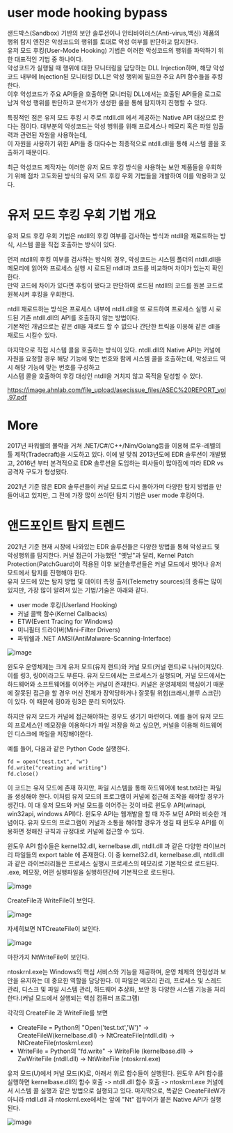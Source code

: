 # user mode hooking bypass

샌드박스(Sandbox) 기반의 보안 솔루션이나 안티바이러스(Anti-virus,백신) 제품의 행위 탐지 엔진은 악성코드의 행위를 토대로 악성 여부를 판단하고 탐지한다.<br>
유저 모드 후킹(User-Mode Hooking) 기법은 이러한 악성코드의 행위를 파악하기 위한 대표적인 기법 중 하나이다.<br>
악성코드가 실행될 때 행위에 대한 모니터링을 담당하는 DLL Injection하며, 해당 악성코드 내부에 Injection된 모니터링 DLL은 악성 행위에 필요한 주요 API 함수들을 후킹한다.<br>
이후 악성코드가 주요 API들을 호출하면 모니터링 DLL에서는 호출된 API들을 로그로 남겨 악성 행위를 판단하고 분석가가 생성한 룰을 통해 탐지까지 진행할 수 있다.<br>

특징적인 점은 유저 모드 후킹 시 주로 ntdll.dll 에서 제공하는 Native API 대상으로 한다는 점이다. 대부분의 악성코드는 악성 행위를 위해 프로세스나 메모리 혹은 파일 입출력과 관련된 자원을 사용하는데,<br>
이 자원을 사용하기 위한 API들 중 대다수는 최종적으로 ntdll.dll을 통해 시스템 콜을 호출하기 때문이다.<br>

최근 악성코드 제작자는 이러한 유저 모드 후킹 방식을 사용하는 보안 제품들을 우회하기 위해 점차 고도화된 방식의 유저 모드 후킹 우회 기법들을 개발하여 이를 악용하고 있다.<br>

# 유저 모드 후킹 우회 기법 개요

유저 모드 후킹 우회 기법은 ntdll의 후킹 여부를 검사하는 방식과 ntdll을 재로드하는 방식, 시스템 콜을 직접 호출하는 방식이 있다.<br>

먼저 ntdll의 후킹 여부를 검사하는 방식의 경우, 악성코드는 시스템 폴더의 ntdll.dll을 메모리에 읽어와 프로세스 실행 시 로드된 ntdll과 코드를 비교하며 차이가 있는지 확인한다.<br>
만약 코드에 차이가 있다면 후킹이 됐다고 판단하여 로드된 ntdll의 코드를 원본 코드로 원복시켜 후킹을 우회한다.<br>

ntdll 재로드하는 방식은 프로세스 내부에 ntdll.dll을 또 로드하여 프로세스 실행 시 로드된 기존 ntdll.dll의 API를 호출하지 않는 방법이다.<br>
기본적인 개념으로는 같은 dll을 재로드 할 수 없으나 간단한 트릭을 이용해 같은 dll을 재로드 시킬수 있다.<br>

마지막으로 직접 시스템 콜을 호출하는 방식이 있다. ntdll.dll의 Native API는 커널에 자원을 요청할 경우 해당 기능에 맞는 번호와 함께 시스템 콜을 호출하는데, 악성코드 역시 해당 기능에 맞는 번호를 구성하고<br>
시스템 콜을 호출하여 후킹 대상인 ntdll을 거치지 않고 목적을 달성할 수 있다.<br>

https://image.ahnlab.com/file_upload/asecissue_files/ASEC%20REPORT_vol.97.pdf

# More

2017년 파워쉘의 몰락을 거쳐 .NET/C#/C++/Nim/Golang등을 이용해 로우-레벨의 툴 제작(Tradecraft)을 시도하고 있다. 이에 발 맞춰 2013년도에 EDR 솔루션이 개발됐고, 2016년 부터 본격적으로 EDR 솔루션을 도입하는 회사들이 많아짐에 따라 EDR vs 공격자 구도가 형성됐다.<br>

2021년 기준 많은 EDR 솔루션들이 커널 모드로 다시 돌아가며 다양한 탐지 방법을 만들어내고 있지만, 그 전에 가장 많이 쓰이던 탐지 기법은 user mode 후킹이다.<br>

# 앤드포인트 탐지 트렌드

2021년 기준 현재 시장에 나와있는 EDR 솔루션들은 다양한 방법을 통해 악성코드 및 악성행위를 탐지한다. 커널 접근이 가능했던 "옛날"과 달리, Kernel Patch Protection(PatchGuard)이 적용된 이후 보안솔루션들은 커널 모드에서 벗어나 유저 모드에서 탐지를 진행해야 한다.<br>
유저 모드에 있는 탐지 방법 및 데이터 측정 출저(Telemetry sources)의 종류는 많이 있지만, 가장 많이 알려져 있는 기법/기술은 아래와 같다.<br>
- user mode 후킹(Userland Hooking)
- 커널 콜백 함수(Kernel Callbacks)
- ETW(Event Tracing for Windows)
- 미니필터 드라이버(Mini-Filter Drivers)
- 파워쉘과 .NET AMSI(AntiMalware-Scanning-Interface)


![image](https://github.com/Kwhitebear/Security_study/assets/99308681/a1e71a36-6bff-406a-bc00-3426ede194ed)

윈도우 운영체제는 크게 유저 모드(유저 랜드)와 커널 모드(커널 랜드)로 나뉘어져있다. 이를 링3, 링0이라고도 부른다. 유저 모드에서는 프로세스가 실행되며, 커널 모드에서는 하드웨어와 소프트웨어를 이어주는 커널이 존재한다. 커널은 운영체제의 핵심이기 때문에 잘못된 접근을 할 경우 머신 전체가 장악당하거나 잘못될 위험(크래시,블루 스크린)이 있다. 이 때문에 링0과 링3은 분리 되어있다.<br>

하지만 유저 모드가 커널에 접근해야하는 경우도 생기기 마련이다. 예를 들어 유저 모드의 프로세스인 메모장을 이용하다가 파일 저장을 하고 싶으면, 커널을 이용해 하드웨어인 디스크에 파일을 저장해야한다.<br>

예를 들어, 다음과 같은 Python Code 실행한다.

```
fd = open("test.txt", "w")
fd.write("creating and writing")
fd.close()
```

이 코드는 유저 모드에 존재 하지만, 파일 시스템을 통해 하드웨어에 test.txt라는 파일을 생성해야 한다. 이처럼 유저 모드의 프로그램이 커널에 접근해 조작을 해야할 경우가 생긴다. 이 대 유저 모드와 커널 모드를 이어주는 것이 바로 윈도우 API(winapi, win32api, windows API)다. 윈도우 API는 웹개발을 할 때 자주 보던 API와 비슷한 개념이다. 유저 모드의 프로그램이 커널과 소통을 해야할 경우가 생길 때 윈도우 API를 이용하면 정해진 규칙과 규정대로 커널에 접근할 수 있다.<br>

윈도우 API 함수들은 kernel32.dll, kernelbase.dll, ntdll.dll 과 같은 다양한 라이브러리 파일들의 export table 에 존재한다. 이 중 kernel32.dll, kernelbase.dll, ntdll.dll 과 같은 라이브러리들은  프로세스 실행시 프로세스의 메모리로 기본적으로 로드된다. .exe, 메모장, 어떤 실행파일을 실행하던간에 기본적으로 로드된다.<br>


![image](https://github.com/Kwhitebear/Security_study/assets/99308681/464be99a-54d8-42d1-bc53-8f85a3a69452)

CreateFile과 WriteFile이 보인다.<br>

![image](https://github.com/Kwhitebear/Security_study/assets/99308681/3a7152ee-3362-45ee-b352-667cb75e89fa)

자세히보면 NTCreateFile이 보인다.<br>

![image](https://github.com/Kwhitebear/Security_study/assets/99308681/b045b415-dac2-494c-8bd0-0154399ce29e)

마찬가지 NtWriteFile이 보인다.<br>

ntoskrnl.exe는 Windows의 핵심 서비스와 기능을 제공하며, 운영 체제의 안정성과 보안을 유지하는 데 중요한 역할을 담당한다. 이 파일은 메모리 관리, 프로세스 및 스레드 관리, 디스크 및 파일 시스템 관리, 하드웨어 추상화, 보안 등 다양한 시스템 기능을 처리한다.(커널 모드에서 실행되는 핵심 컴퓨터 프로그램)<br>

각각의 CreateFile 과 WriteFile를 보면
- CreateFile = Python의 "Open('test.txt','W')" -> CreateFileW(kernelbase.dll) -> NtCreateFile(ntdll.dll) -> NtCreateFile(ntoskrnl.exe)
- WriteFile = Python의 "fd.write" → WriteFile (kernelbase.dll) → ZwWriteFile (ntdll.dll) → NtWriteFile (ntoskrnl.exe)


유저 모드(U)에서 커널 모드(K)로, 아래서 위로 함수들이 실행된다. 윈도우 API 함수를 실행하면 kernelbase.dll의 함수 호출 -> ntdll.dll 함수 호출 -> ntoskrnl.exe 커널에서 시스템 콜 실행과 같은 방법으로 실행되고 있다. 마지막으로, 똑같은 CreateFileW가 아니라 ntdll.dll 과 ntoskrnl.exe에서는 앞에 "Nt" 접두어가 붙은 Native API가 실행된다.


![image](https://github.com/Kwhitebear/Security_study/assets/99308681/0693e61a-b5b4-4c60-8bb3-208b1011b53d)









